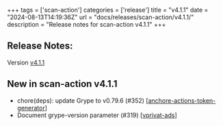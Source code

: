 +++
tags = ['scan-action']
categories = ['release']
title = "v4.1.1"
date = "2024-08-13T14:19:36Z"
url = "docs/releases/scan-action/v4.1.1/"
description = "Release notes for scan-action v4.1.1"
+++

## Release Notes:
Version [v4.1.1](https://github.com/anchore/scan-action/releases/tag/v4.1.1)

## New in scan-action v4.1.1

- chore(deps): update Grype to v0.79.6 (#352) [[anchore-actions-token-generator](https://github.com/anchore-actions-token-generator)]
- Document grype-version parameter (#319) [[vprivat-ads](https://github.com/vprivat-ads)]
